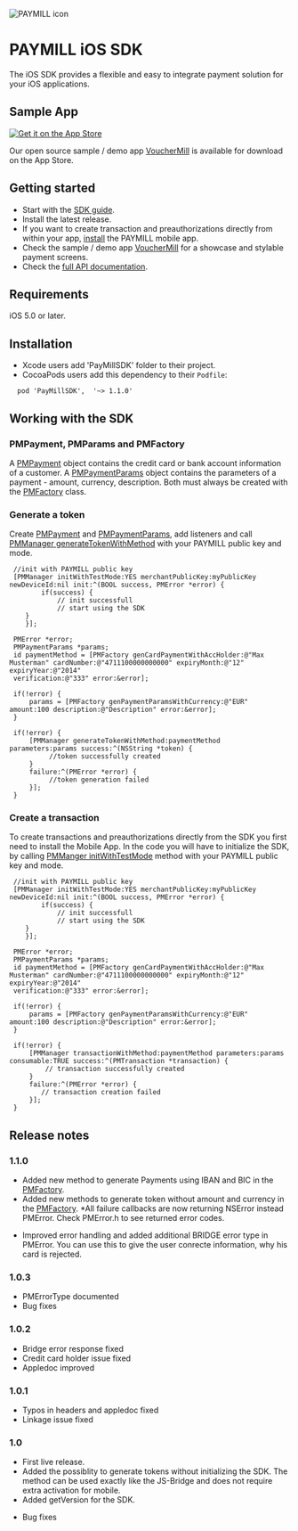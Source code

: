 ![PAYMILL icon](https://static.paymill.com/r/335f99eb3914d517bf392beb1adaf7cccef786b6/img/logo-download_Light.png)
# PAYMILL iOS SDK

The iOS SDK provides a flexible and easy to integrate payment solution for your iOS applications.

## Sample App


<a href="https://itunes.apple.com/bg/app/vouchermill/id757789501?mt=8">
  <img alt="Get it on the App Store"
       src="https://devimages.apple.com.edgekey.net/app-store/marketing/guidelines/images/app-store-icon.png" />
</a>

Our open source sample / demo app [VoucherMill](/samples/vouchermill) is available for download on the App Store. 
 
## Getting started

- Start with the [SDK guide](https://www.paymill.com/en-gb/documentation-3/reference/mobile-sdk/).
- Install the latest release.
- If you want to create transaction and preauthorizations directly from within your app, [install](https://paymill.com/mobile-app-install/) the PAYMILL mobile app.
- Check the sample / demo app [VoucherMill](/samples/vouchermill) for a showcase and stylable payment screens.
- Check the [full API documentation](http://paymill.github.io/paymill-ios/docs/sdk/).

## Requirements

iOS 5.0 or later.

## Installation

- Xcode users add 'PayMillSDK' folder to their project.
- CocoaPods  users add this dependency to their `Podfile`:
```
  pod 'PayMillSDK',  '~> 1.1.0'
```

## Working with the SDK

### PMPayment, PMParams and PMFactory


A [PMPayment](http://paymill.github.io/paymill-ios/docs/sdk/Classes/PMPayment.html) object contains the credit card or bank account information of a customer. A [PMPaymentParams](http://paymill.github.io/paymill-ios/docs/sdk/Classes/PMPaymentParams.html) object contains the parameters of a payment - amount, currency, description. Both must always be created with the [PMFactory](http://paymill.github.io/paymill-ios/docs/sdk/Classes/PMFactory.html) class.

### Generate a token

Create [PMPayment](http://paymill.github.io/paymill-ios/docs/sdk/Classes/PMPayment.html)  and [PMPaymentParams](http://paymill.github.io/paymill-ios/docs/sdk/Classes/PMPaymentParams.html), add listeners and call [PMManager generateTokenWithMethod](http://paymill.github.io/paymill-ios/docs/sdk/Classes/PMManager.html#//api/name/generateTokenWithPublicKey:testMode:method:parameters:success:failure:) with your PAYMILL public key and mode.

``` 
 //init with PAYMILL public key  
 [PMManager initWithTestMode:YES merchantPublicKey:myPublicKey newDeviceId:nil init:^(BOOL success, PMError *error) {  
        if(success) {  
            // init successfull   
            // start using the SDK  
    }  
    }];
    
 PMError *error;  
 PMPaymentParams *params;  
 id paymentMethod = [PMFactory genCardPaymentWithAccHolder:@"Max Musterman" cardNumber:@"4711100000000000" expiryMonth:@"12" expiryYear:@"2014"  
 verification:@"333" error:&error];  

 if(!error) {  
     params = [PMFactory genPaymentParamsWithCurrency:@"EUR" amount:100 description:@"Description" error:&error];  
 }
 
 if(!error) {  
     [PMManager generateTokenWithMethod:paymentMethod parameters:params success:^(NSString *token) {  
          //token successfully created  
     }  
     failure:^(PMError *error) {  
          //token generation failed       
     }];  
 }   

```
### Create a transaction

To create transactions and preauthorizations directly from the SDK you first need to install the Mobile App. In the code you will have to initialize the SDK, by calling [PMManger initWithTestMode](http://paymill.github.io/paymill-ios/docs/sdk/Classes/PMManager.html#//api/name/initWithTestMode:merchantPublicKey:newDeviceId:init:) method with your PAYMILL public key and mode.

``` 
 //init with PAYMILL public key  
 [PMManager initWithTestMode:YES merchantPublicKey:myPublicKey newDeviceId:nil init:^(BOOL success, PMError *error) {  
        if(success) {  
            // init successfull   
            // start using the SDK  
    }  
    }];
    
 PMError *error;  
 PMPaymentParams *params;  
 id paymentMethod = [PMFactory genCardPaymentWithAccHolder:@"Max Musterman" cardNumber:@"4711100000000000" expiryMonth:@"12" expiryYear:@"2014"  
 verification:@"333" error:&error];  

 if(!error) {  
     params = [PMFactory genPaymentParamsWithCurrency:@"EUR" amount:100 description:@"Description" error:&error];  
 }
 
 if(!error) {  
     [PMManager transactionWithMethod:paymentMethod parameters:params consumable:TRUE success:^(PMTransaction *transaction) {  
         // transaction successfully created  
     }  
     failure:^(PMError *error) {  
        // transaction creation failed  
     }];  
 }     

```


## Release notes

### 1.1.0
+ Added new method to generate Payments using IBAN and BIC in the [PMFactory](http://paymill.github.io/paymill-ios/docs/sdk/Classes/PMFactory.html).
+ Added new methods to generate token without amount and currency in the
[PMFactory](http://paymill.github.io/paymill-ios/docs/sdk/Classes/PMManager.html).
*All failure callbacks are now returning NSError instead PMError. Check PMError.h to see returned error codes. 
* Improved error handling and added additional BRIDGE error type in PMError. You can use this to give the user conrecte information, why his card is rejected.

### 1.0.3

* PMErrorType documented
* Bug fixes

### 1.0.2

* Bridge error response fixed
* Credit card holder issue fixed
* Appledoc improved


### 1.0.1
* Typos in headers and appledoc fixed
* Linkage issue fixed

### 1.0
+ First live release.
+ Added the possiblity to generate tokens without initializing the SDK. The method can be used exactly like the JS-Bridge and does not require extra activation for mobile.
+ Added getVersion for the SDK.
* Bug fixes

